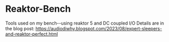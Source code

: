 # Reaktor-Bench
Tools used on my bench--using reaktor 5 and DC coupled I/O
Details are in the blog post: https://audiodiwhy.blogspot.com/2023/08/expert-sleepers-and-reaktor-perfect.html
